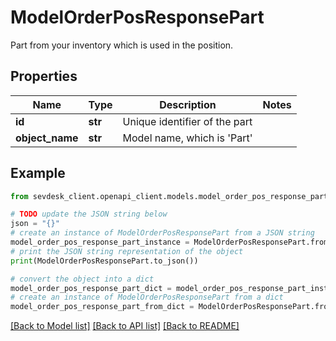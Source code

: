 # ModelOrderPosResponsePart

Part from your inventory which is used in the position.

## Properties

Name | Type | Description | Notes
------------ | ------------- | ------------- | -------------
**id** | **str** | Unique identifier of the part | 
**object_name** | **str** | Model name, which is &#39;Part&#39; | 

## Example

```python
from sevdesk_client.openapi_client.models.model_order_pos_response_part import ModelOrderPosResponsePart

# TODO update the JSON string below
json = "{}"
# create an instance of ModelOrderPosResponsePart from a JSON string
model_order_pos_response_part_instance = ModelOrderPosResponsePart.from_json(json)
# print the JSON string representation of the object
print(ModelOrderPosResponsePart.to_json())

# convert the object into a dict
model_order_pos_response_part_dict = model_order_pos_response_part_instance.to_dict()
# create an instance of ModelOrderPosResponsePart from a dict
model_order_pos_response_part_from_dict = ModelOrderPosResponsePart.from_dict(model_order_pos_response_part_dict)
```
[[Back to Model list]](../README.md#documentation-for-models) [[Back to API list]](../README.md#documentation-for-api-endpoints) [[Back to README]](../README.md)


